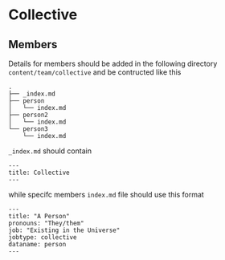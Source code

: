 # Collective

## Members

Details for members should be added in the following directory `content/team/collective` and be contructed like this

```
.
├── _index.md
├── person
│   └── index.md
├── person2
│   └── index.md
└── person3
    └── index.md
```

`_index.md` should contain

```
---
title: Collective
---
```

while specifc members `index.md` file should use this format

```
---
title: "A Person"
pronouns: "They/them"
job: "Existing in the Universe"
jobtype: collective
dataname: person
---
```
